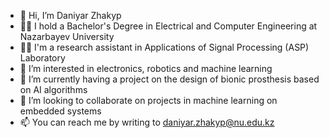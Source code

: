 - 👋 Hi, I’m Daniyar Zhakyp
- 👨‍🎓 I hold a Bachelor's Degree in Electrical and Computer Engineering at Nazarbayev University
- 👨‍💻 I'm a research assistant in Applications of Signal Processing (ASP) Laboratory
- 👀 I’m interested in electronics, robotics and machine learning
- 🌱 I’m currently having a project on the design of bionic prosthesis based on AI algorithms
- 💞️ I’m looking to collaborate on projects in machine learning on embedded systems
- 📫 You can reach me by writing to daniyar.zhakyp@nu.edu.kz

<!---
Daniyar1239/Daniyar1239 is a ✨ special ✨ repository because its `README.md` (this file) appears on your GitHub profile.
You can click the Preview link to take a look at your changes.
--->
